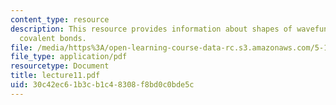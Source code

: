 ```yaml
---
content_type: resource
description: This resource provides information about shapes of wavefuntions, and
  covalent bonds.
file: /media/https%3A/open-learning-course-data-rc.s3.amazonaws.com/5-112-principles-of-chemical-science-fall-2005/30c42ec61b3cb1c48308f8bd0c0bde5c_lecture11.pdf
file_type: application/pdf
resourcetype: Document
title: lecture11.pdf
uid: 30c42ec6-1b3c-b1c4-8308-f8bd0c0bde5c
---
```

